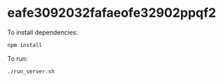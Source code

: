 # eafe3092032fafaeofe32902ppqf2

To install dependencies:

```bash
npm install
```

To run:

```bash
./run_server.sh
```
